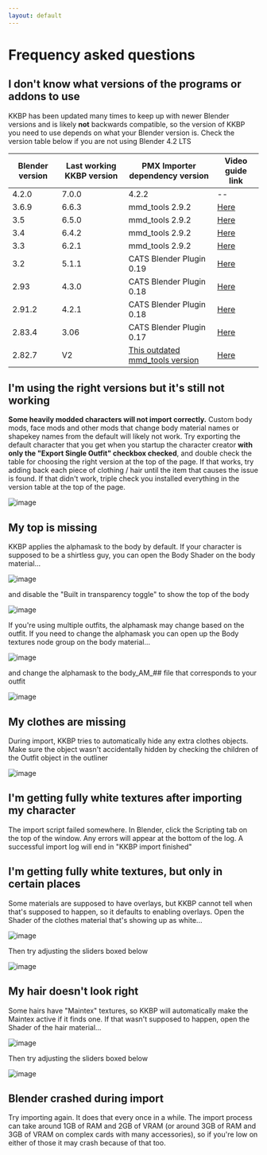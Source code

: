 ```yaml
---
layout: default
---
```


# Frequency asked questions

## I don't know what versions of the programs or addons to use
KKBP has been updated many times to keep up with newer Blender versions and is likely **not** backwards compatible, so the version of KKBP you need to use depends on what your Blender version is. Check the version table below if you are not using Blender 4.2 LTS

|Blender version|Last working KKBP version|PMX Importer dependency version|Video guide link|
|---|---|---|---|
4.2.0|7.0.0|4.2.2|--|
|3.6.9|6.6.3|mmd_tools 2.9.2|[Here](https://www.youtube.com/playlist?list=PLhiuav2SCuvc-wbexi2vwSnVHnZFwkYNP)|
|3.5|6.5.0|mmd_tools 2.9.2|[Here](https://www.youtube.com/playlist?list=PLhiuav2SCuvc-wbexi2vwSnVHnZFwkYNP)|
|3.4|6.4.2|mmd_tools 2.9.2|[Here](https://www.youtube.com/playlist?list=PLhiuav2SCuvc-wbexi2vwSnVHnZFwkYNP)|
|3.3|6.2.1|mmd_tools 2.9.2|[Here](https://www.youtube.com/playlist?list=PLhiuav2SCuvc-wbexi2vwSnVHnZFwkYNP)|
|3.2|5.1.1|CATS Blender Plugin 0.19|[Here](https://www.youtube.com/playlist?list=PLhiuav2SCuvdEAbUzJxSqp61fNiPTFfwb)|
|2.93|4.3.0|CATS Blender Plugin 0.18|[Here](https://www.youtube.com/playlist?list=PLhiuav2SCuvd5eAOb3Ct1eovFAlgv-iwe)|
|2.91.2|4.2.1|CATS Blender Plugin 0.18|[Here](https://www.youtube.com/playlist?list=PLhiuav2SCuvd5eAOb3Ct1eovFAlgv-iwe)|
|2.83.4|3.06|CATS Blender Plugin 0.17|[Here](https://www.youtube.com/playlist?list=PLhiuav2SCuvfIJ20QrEzkoFl__F9VaRk2)|
|2.82.7|V2|[This outdated mmd_tools version](https://github.com/powroupi/blender_mmd_tools?tab=readme-ov-file)|[Here](https://www.youtube.com/playlist?list=PLhiuav2SCuvfx_IJw2TnYmPdWYwIzo7SO)|

## I'm using the right versions but it's still not working
**Some heavily modded characters will not import correctly.** Custom body mods, face mods and other mods that change body material names or shapekey names from the default will likely not work. Try exporting the default character that you get when you startup the character creator **with only the "Export Single Outfit" checkbox checked**, and double check the table for choosing the right version at the top of the page. If that works, try adding back each piece of clothing / hair until the item that causes the issue is found. If that didn't work, triple check you installed everything in the version table at the top of the page.

![image](https://raw.githubusercontent.com/FlailingFog/flailingfog.github.io/master/assets/images/faq10.png)

## My top is missing
KKBP applies the alphamask to the body by default. If your character is supposed to be a shirtless guy, you can open the Body Shader on the body material...

![image](https://raw.githubusercontent.com/FlailingFog/flailingfog.github.io/master/assets/images/faq1.png)

and disable the "Built in transparency toggle" to show the top of the body

![image](https://raw.githubusercontent.com/FlailingFog/flailingfog.github.io/master/assets/images/faq2.png)

If you're using multiple outfits, the alphamask may change based on the outfit. If you need to change the alphamask you can open up the Body textures node group on the body material...

![image](https://raw.githubusercontent.com/FlailingFog/flailingfog.github.io/master/assets/images/faq3.png)

and change the alphamask to the body_AM_## file that corresponds to your outfit

![image](https://raw.githubusercontent.com/FlailingFog/flailingfog.github.io/master/assets/images/faq4.png)

## My clothes are missing
During import, KKBP tries to automatically hide any extra clothes objects. Make sure the object wasn't accidentally hidden by checking the children of the Outfit object in the outliner

![image](https://raw.githubusercontent.com/FlailingFog/flailingfog.github.io/master/assets/images/faq5.png)

## I'm getting fully white textures after importing my character
The import script failed somewhere. In Blender, click the Scripting tab on the top of the window. Any errors will appear at the bottom of the log. A successful import log will end in "KKBP import finished"

## I'm getting fully white textures, but only in certain places
Some materials are supposed to have overlays, but KKBP cannot tell when that's supposed to happen, so it defaults to enabling overlays. Open the Shader of the clothes material that's showing up as white...

![image](https://raw.githubusercontent.com/FlailingFog/flailingfog.github.io/master/assets/images/faq6.png)

Then try adjusting the sliders boxed below

![image](https://raw.githubusercontent.com/FlailingFog/flailingfog.github.io/master/assets/images/faq7.png)

## My hair doesn't look right
Some hairs have "Maintex" textures, so KKBP will automatically make the Maintex active if it finds one. If that wasn't supposed to happen, open the Shader of the hair material...

![image](https://raw.githubusercontent.com/FlailingFog/flailingfog.github.io/master/assets/images/faq8.png)

Then try adjusting the sliders boxed below

![image](https://raw.githubusercontent.com/FlailingFog/flailingfog.github.io/master/assets/images/faq9.png)

## Blender crashed during import
Try importing again. It does that every once in a while. The import process can take around 1GB of RAM and 2GB of VRAM (or around 3GB of RAM and 3GB of VRAM on complex cards with many accessories), so if you're low on either of those it may crash because of that too.

